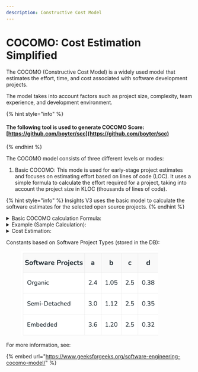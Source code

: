 ```yaml
---
description: Constructive Cost Model
---
```


# COCOMO: Cost Estimation Simplified

The COCOMO (Constructive Cost Model) is a widely used model that estimates the effort, time, and cost associated with software development projects.

The model takes into account factors such as project size, complexity, team experience, and development environment.

{% hint style="info" %}
#### The following tool is used to generate COCOMO Score: [https://github.com/boyter/scc](https://github.com/boyter/scc)
{% endhint %}

The COCOMO model consists of three different levels or modes:

1. Basic COCOMO: This mode is used for early-stage project estimates and focuses on estimating effort based on lines of code (LOC). It uses a simple formula to calculate the effort required for a project, taking into account the project size in KLOC (thousands of lines of code).

{% hint style="info" %}
Insights V3 uses the basic model to calculate the software estimates for the selected open source projects.&#x20;
{% endhint %}

<details>

<summary>Basic COCOMO calculation Formula:</summary>

The model uses a formula to calculate the development effort based on the estimated size.&#x20;

```mathml
Effort (in person-months) = a * (Size in KLOC)^b
```

Where 'a' and 'b' are coefficients specific to the type of software project being estimated. These coefficients can be derived from the table.

</details>

<details>

<summary>Example (Sample Calculation):</summary>

Let's assume you have a small open source project with a codebase size of 10`,000` lines of code (LOC). The coefficients for the type of software project being estimated are `a = 2.4` and `b = 1.05`.

```
Effort (in person-months)= 2.4 * (KLOC)^1.05
Effort = 2.4 * (10)^1.05
Effort = 2.4 * 10.47
Effort ≈ 25.13 person-months
```

</details>

<details>

<summary>Cost Estimation:</summary>

To estimate the cost of the project, you need to consider the cost per person-month, which represents the average cost of one person working on the project for a month.&#x20;

Example: Let's assume the cost per person-month is $6,000.

```
Cost = Effort * Cost per person-month (Store in DB)
Cost = 190.56 person-months * $6,000/person-month
Cost ≈ $1,143,360 (rounded to the nearest dollar)
```

</details>

Constants based on Software Project Types (stored in the DB):

<figure><img src="../../../../.gitbook/assets/image (52).png" alt=""><figcaption></figcaption></figure>

For more information, see:

{% embed url="https://www.geeksforgeeks.org/software-engineering-cocomo-model/" %}
